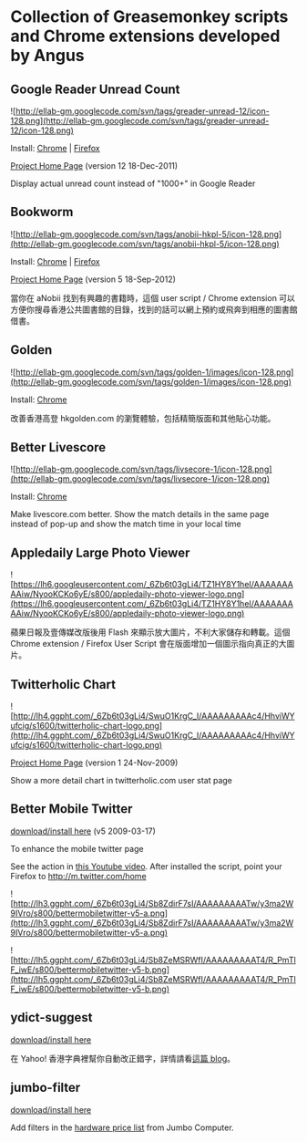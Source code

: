 # Collection of Greasemonkey scripts and Chrome extensions developed by Angus #

## Google Reader Unread Count ##

![http://ellab-gm.googlecode.com/svn/tags/greader-unread-12/icon-128.png](http://ellab-gm.googlecode.com/svn/tags/greader-unread-12/icon-128.png)

Install: [Chrome](https://chrome.google.com/webstore/detail/google-reader-unread-coun/gadjnepdmkddlhhdofmbbojakdokepel) | [Firefox](http://userscripts.org/scripts/show/12601)

[Project Home Page](http://sites.google.com/site/angusdev/projects/google-reader-unread-count) (version 12 18-Dec-2011)

Display actual unread count instead of "1000+" in Google Reader

## Bookworm ##

![http://ellab-gm.googlecode.com/svn/tags/anobii-hkpl-5/icon-128.png](http://ellab-gm.googlecode.com/svn/tags/anobii-hkpl-5/icon-128.png)

Install: [Chrome](https://chrome.google.com/webstore/detail/bookworm/pijhlhemoeoldopgekfehehggmlfpmpe) | [Firefox](http://userscripts.org/scripts/show/61624)

[Project Home Page](http://sites.google.com/site/angusdev/projects/bookworm) (version 5 18-Sep-2012)

當你在 aNobii 找到有興趣的書籍時，這個 user script / Chrome extension 可以方便你搜尋香港公共圖書館的目錄，找到的話可以網上預約或飛奔到相應的圖書館借書。

## Golden ##

![http://ellab-gm.googlecode.com/svn/tags/golden-1/images/icon-128.png](http://ellab-gm.googlecode.com/svn/tags/golden-1/images/icon-128.png)

Install: [Chrome](https://chrome.google.com/webstore/detail/golden/aagbkghkijpnppgijfdfcgndpkmbbnkk)

改善香港高登 hkgolden.com 的瀏覽體驗，包括精簡版面和其他貼心功能。

## Better Livescore ##

![http://ellab-gm.googlecode.com/svn/tags/livsecore-1/icon-128.png](http://ellab-gm.googlecode.com/svn/tags/livsecore-1/icon-128.png)

Install: [Chrome](https://chrome.google.com/webstore/detail/better-livescore/gnghdfalngmjadfbcfjiecdceppgephb)

Make livescore.com better. Show the match details in the same page instead of pop-up and show the match time in your local time

## Appledaily Large Photo Viewer ##

![https://lh6.googleusercontent.com/_6Zb6t03gLi4/TZ1HY8Y1heI/AAAAAAAAAiw/NyooKCKo6yE/s800/appledaily-photo-viewer-logo.png](https://lh6.googleusercontent.com/_6Zb6t03gLi4/TZ1HY8Y1heI/AAAAAAAAAiw/NyooKCKo6yE/s800/appledaily-photo-viewer-logo.png)

蘋果日報及壹傳媒改版後用 Flash 來顯示放大圖片，不利大家儲存和轉載。這個 Chrome extension / Firefox User Script 會在版面增加一個圖示指向真正的大圖片。

## Twitterholic Chart ##

![http://lh4.ggpht.com/_6Zb6t03gLi4/SwuO1KrgC_I/AAAAAAAAAc4/HhviWYufcig/s1600/twitterholic-chart-logo.png](http://lh4.ggpht.com/_6Zb6t03gLi4/SwuO1KrgC_I/AAAAAAAAAc4/HhviWYufcig/s1600/twitterholic-chart-logo.png)

[Project Home Page](http://sites.google.com/site/angusdev/projects/twitterholic-chart) (version 1 24-Nov-2009)

Show a more detail chart in twitterholic.com user stat page

## Better Mobile Twitter ##

[download/install here](http://userscripts.org/scripts/show/35396) (v5 2009-03-17)

To enhance the mobile twitter page

See the action in [this Youtube video](http://www.youtube.com/watch?v=X3M5otYVq8k&fmt=18).
After installed the script, point your Firefox to http://m.twitter.com/home

![http://lh3.ggpht.com/_6Zb6t03gLi4/Sb8ZdirF7sI/AAAAAAAAATw/y3ma2W9IVro/s800/bettermobiletwitter-v5-a.png](http://lh3.ggpht.com/_6Zb6t03gLi4/Sb8ZdirF7sI/AAAAAAAAATw/y3ma2W9IVro/s800/bettermobiletwitter-v5-a.png)

![http://lh5.ggpht.com/_6Zb6t03gLi4/Sb8ZeMSRWfI/AAAAAAAAAT4/R_PmTlF_iwE/s800/bettermobiletwitter-v5-b.png](http://lh5.ggpht.com/_6Zb6t03gLi4/Sb8ZeMSRWfI/AAAAAAAAAT4/R_PmTlF_iwE/s800/bettermobiletwitter-v5-b.png)

## ydict-suggest ##

[download/install here](http://userscripts.org/scripts/show/24016)

在 Yahoo! 香港字典裡幫你自動改正錯字，詳情請看[這篇 blog](http://angusdev.mysinablog.com/index.php?op=ViewArticle&articleId=1205327)。

## jumbo-filter ##

[download/install here](http://userscripts.org/scripts/show/25874)

Add filters in the [hardware price list](http://jumbo-computer.com/pricelist.asp) from Jumbo Computer.